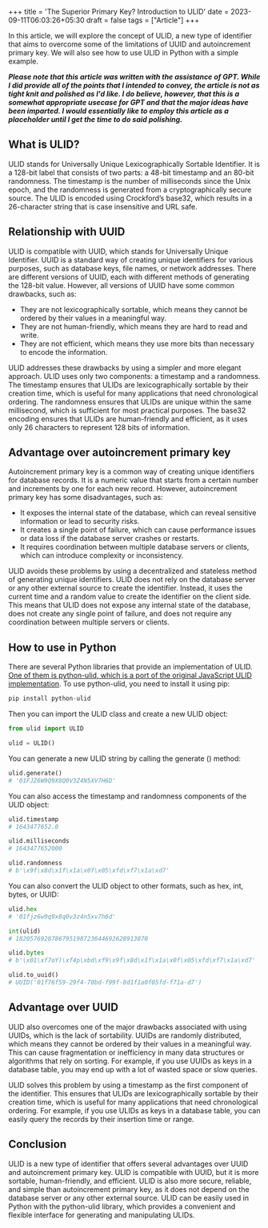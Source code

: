 +++
title = 'The Superior Primary Key? Introduction to ULID'
date = 2023-09-11T06:03:26+05:30
draft = false
tags = ["Article"]
+++

In this article, we will explore the concept of ULID, a new type of identifier that aims to overcome some of the limitations of UUID and autoincrement primary key. We will also see how to use ULID in Python with a simple example.

**_Please note that this article was written with the assistance of GPT. While I did provide all of the points that I intended to convey, the article is not as tight knit and polished as I'd like. I do believe, however, that this is a somewhat appropriate usecase for GPT and that the major ideas have been imparted. I would essentially like to employ this article as a placeholder until I get the time to do said polishing._**

## What is ULID?

ULID stands for Universally Unique Lexicographically Sortable Identifier. It is a 128-bit label that consists of two parts: a 48-bit timestamp and an 80-bit randomness. The timestamp is the number of milliseconds since the Unix epoch, and the randomness is generated from a cryptographically secure source. The ULID is encoded using Crockford’s base32, which results in a 26-character string that is case insensitive and URL safe.

## Relationship with UUID

ULID is compatible with UUID, which stands for Universally Unique Identifier. UUID is a standard way of creating unique identifiers for various purposes, such as database keys, file names, or network addresses. There are different versions of UUID, each with different methods of generating the 128-bit value. However, all versions of UUID have some common drawbacks, such as:

- They are not lexicographically sortable, which means they cannot be ordered by their values in a meaningful way.
- They are not human-friendly, which means they are hard to read and write.
- They are not efficient, which means they use more bits than necessary to encode the information.

ULID addresses these drawbacks by using a simpler and more elegant approach. ULID uses only two components: a timestamp and a randomness. The timestamp ensures that ULIDs are lexicographically sortable by their creation time, which is useful for many applications that need chronological ordering. The randomness ensures that ULIDs are unique within the same millisecond, which is sufficient for most practical purposes. The base32 encoding ensures that ULIDs are human-friendly and efficient, as it uses only 26 characters to represent 128 bits of information.

## Advantage over autoincrement primary key

Autoincrement primary key is a common way of creating unique identifiers for database records. It is a numeric value that starts from a certain number and increments by one for each new record. However, autoincrement primary key has some disadvantages, such as:

- It exposes the internal state of the database, which can reveal sensitive information or lead to security risks.
- It creates a single point of failure, which can cause performance issues or data loss if the database server crashes or restarts.
- It requires coordination between multiple database servers or clients, which can introduce complexity or inconsistency.

ULID avoids these problems by using a decentralized and stateless method of generating unique identifiers. ULID does not rely on the database server or any other external source to create the identifier. Instead, it uses the current time and a random value to create the identifier on the client side. This means that ULID does not expose any internal state of the database, does not create any single point of failure, and does not require any coordination between multiple servers or clients.

## How to use in Python

There are several Python libraries that provide an implementation of ULID.  [One of them is python-ulid](https://github.com/ulid/spec)[, which is a port of the original JavaScript ULID implementation](https://www.npmjs.com/package/ulid). To use python-ulid, you need to install it using pip:

```python
pip install python-ulid

```

Then you can import the ULID class and create a new ULID object:

```python
from ulid import ULID

ulid = ULID()

```

You can generate a new ULID string by calling the generate () method:

```python
ulid.generate()
# '01FJZ6W9Q9X8Q0V3Z4N5XV7H6D'

```

You can also access the timestamp and randomness components of the ULID object:

```python
ulid.timestamp
# 1643477652.0

ulid.milliseconds
# 1643477652000

ulid.randomness
# b'\x9f\x8d\x1f\x1a\x0f\x05\xfd\xf7\x1a\xd7'

```

You can also convert the ULID object to other formats, such as hex, int, bytes, or UUID:

```python
ulid.hex
# '01fjz6w9q9x8q0v3z4n5xv7h6d'

int(ulid)
# 1820576928786795198723644692628913870

ulid.bytes
# b'\x01\xf7oY)\xf4p\xbd\xf9\x9f\x8d\x1f\x1a\x0f\x05\xfd\xf7\x1a\xd7'

ulid.to_uuid()
# UUID('01f76f59-29f4-70bd-f99f-8d1f1a0f05fd-f71a-d7')

```

## Advantage over UUID

ULID also overcomes one of the major drawbacks associated with using UUIDs, which is the lack of sortability. UUIDs are randomly distributed, which means they cannot be ordered by their values in a meaningful way. This can cause fragmentation or inefficiency in many data structures or algorithms that rely on sorting. For example, if you use UUIDs as keys in a database table, you may end up with a lot of wasted space or slow queries.

ULID solves this problem by using a timestamp as the first component of the identifier. This ensures that ULIDs are lexicographically sortable by their creation time, which is useful for many applications that need chronological ordering. For example, if you use ULIDs as keys in a database table, you can easily query the records by their insertion time or range.

## Conclusion

ULID is a new type of identifier that offers several advantages over UUID and autoincrement primary key. ULID is compatible with UUID, but it is more sortable, human-friendly, and efficient. ULID is also more secure, reliable, and simple than autoincrement primary key, as it does not depend on the database server or any other external source. ULID can be easily used in Python with the python-ulid library, which provides a convenient and flexible interface for generating and manipulating ULIDs.
